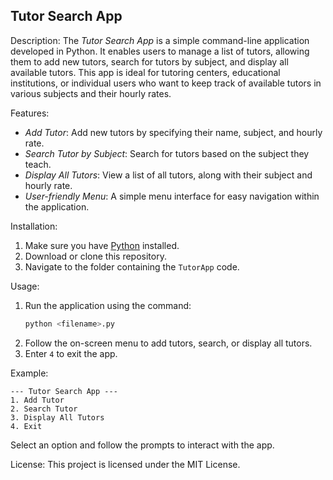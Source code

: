 ## Tutor Search App

Description:
The *Tutor Search App* is a simple command-line application developed in Python. It enables users to manage a list of tutors, allowing them to add new tutors, search for tutors by subject, and display all available tutors. 
This app is ideal for tutoring centers, educational institutions, or individual users who want to keep track of available tutors in various subjects and their hourly rates.

Features:
- *Add Tutor*: Add new tutors by specifying their name, subject, and hourly rate.
- *Search Tutor by Subject*: Search for tutors based on the subject they teach.
- *Display All Tutors*: View a list of all tutors, along with their subject and hourly rate.
- *User-friendly Menu*: A simple menu interface for easy navigation within the application.

Installation:
1. Make sure you have [Python](https://www.python.org/downloads/) installed.
2. Download or clone this repository.
3. Navigate to the folder containing the `TutorApp` code.

Usage:
1. Run the application using the command:
   ```bash
   python <filename>.py
   ```
2. Follow the on-screen menu to add tutors, search, or display all tutors.
3. Enter `4` to exit the app.

Example:

```plaintext
--- Tutor Search App ---
1. Add Tutor
2. Search Tutor
3. Display All Tutors
4. Exit
```

Select an option and follow the prompts to interact with the app.

License:
This project is licensed under the MIT License.
